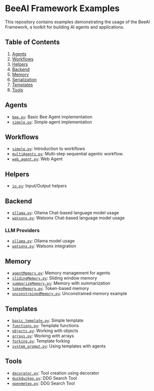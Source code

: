 # BeeAI Framework Examples

This repository contains examples demonstrating the usage of the BeeAI Framework, a toolkit for building AI agents and applications.

## Table of Contents

1. [Agents](#agents)
2. [Workflows](#workflows)
3. [Helpers](#helpers)
4. [Backend](#backend)
5. [Memory](#memory)
6. [Serialization](#serialization)
7. [Templates](#templates)
8. [Tools](#tools)

## Agents

- [`bee.py`](/python/examples/agents/bee.py): Basic Bee Agent implementation
- [`simple.py`](/python/examples/agents/simple.py): Simple agent implementation

## Workflows

- [`simple.py`](/python/examples/workflows/simple.py): Introduction to workflows
- [`multiAgents.py`](/python/examples/workflows/multi_agents.py): Multi-step sequential agentic workflow.
- [`web_agent.py`](/python/examples/workflows/web_agent.py): Web Agent

## Helpers

- [`io.py`](/python/examples/helpers/io.py): Input/Output helpers

## Backend

- [`ollama.py`](/python/examples/backend/providers/ollama.py): Ollama Chat-based language model usage
- [`watsonx.py`](/python/examples/backend/providers/watsonx.py): Watsonx Chat-based language model usage

### LLM Providers

- [`ollama.py`](/python/examples/backend/providers/ollama.py): Ollama model usage
- [`watsonx.py`](/python/examples/backend/providers/watsonx.py): Watsonx integration

## Memory

- [`agentMemory.py`](/python/examples/memory/agentMemory.py): Memory management for agents
- [`slidingMemory.py`](/python/examples/memory/slidingMemory.py): Sliding window memory
- [`summarizeMemory.py`](/python/examples/memory/summarizeMemory.py): Memory with summarization
- [`tokenMemory.py`](/python/examples/memory/tokenMemory.py): Token-based memory
- [`unconstrainedMemory.py`](/python/examples/memory/unconstrainedMemory.py): Unconstrained memory example

## Templates

- [`basic_template.py`](/python/examples/templates/basic_template.py): Simple template
- [`functions.py`](/python/examples/templates/functions.py): Template functions
- [`objects.py`](/python/examples/templates/objects.py): Working with objects
- [`arrays.py`](/python/examples/templates/arrays.py): Working with arrays
- [`forking.py`](/python/examples/templates/forking.py): Template forking
- [`system_prompt.py`](/python/examples/templates/system_prompt.py): Using templates with agents
## Tools

- [`decorator.py`](/python/examples/tools/decorator.py): Tool creation using decorator
- [`duckduckgo.py`](/python/examples/tools/duckduckgo.py): DDG Search Tool
- [`openmeteo.py`](/python/examples/tools/openmeteo.py): DDG Search Tool
